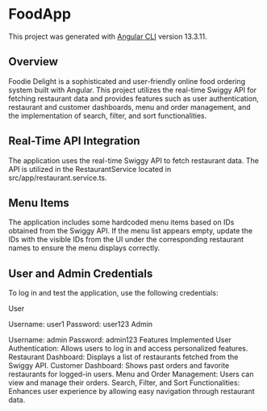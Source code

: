 # FoodApp

This project was generated with [Angular CLI](https://github.com/angular/angular-cli) version 13.3.11.

## Overview

Foodie Delight is a sophisticated and user-friendly online food ordering system built with Angular. This project utilizes the real-time Swiggy API for fetching restaurant data and provides features such as user authentication, restaurant and customer dashboards, menu and order management, and the implementation of search, filter, and sort functionalities.

## Real-Time API Integration

The application uses the real-time Swiggy API to fetch restaurant data. The API is utilized in the RestaurantService located in src/app/restaurant.service.ts.

## Menu Items

The application includes some hardcoded menu items based on IDs obtained from the Swiggy API. If the menu list appears empty, update the IDs with the visible IDs from the UI under the corresponding restaurant names to ensure the menu displays correctly.

## User and Admin Credentials

To log in and test the application, use the following credentials:

User

Username: user1
Password: user123
Admin

Username: admin
Password: admin123
Features Implemented
User Authentication: Allows users to log in and access personalized features.
Restaurant Dashboard: Displays a list of restaurants fetched from the Swiggy API.
Customer Dashboard: Shows past orders and favorite restaurants for logged-in users.
Menu and Order Management: Users can view and manage their orders.
Search, Filter, and Sort Functionalities: Enhances user experience by allowing easy navigation through restaurant data.
